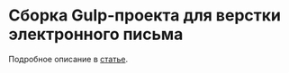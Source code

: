 <h1>Сборка Gulp-проекта для верстки электронного письма</h1>
<p>Подробное описание в <a href="https://webmikorn.ru/articles/verstka-elektronnogo-pisma-s-pomoshhyu-gulp/">статье</a>.</p>
